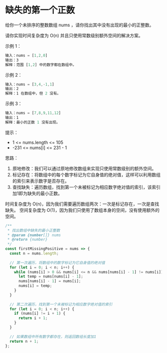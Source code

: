 # 缺失的第一个正数

给你一个未排序的整数数组 nums ，请你找出其中没有出现的最小的正整数。

请你实现时间复杂度为 O(n) 并且只使用常数级别额外空间的解决方案。

示例 1：

```js
输入：nums = [1,2,0]
输出：3
解释：范围 [1,2] 中的数字都在数组中。
```

示例 2：

```js
输入：nums = [3,4,-1,1]
输出：2
解释：1 在数组中，但 2 没有。
```

示例 3：

```js
输入：nums = [7,8,9,11,12]
输出：1
解释：最小的正数 1 没有出现。
```

提示：

- 1 <= nums.length <= 105
- -231 <= nums[i] <= 231 - 1

思路：

1. 原地修改：我们可以通过原地修改数组来实现只使用常数级别的额外空间。
2. 标记存在：将数组中的每个数字标记为它自身值的绝对值，这样可以利用数组的索引来表示数字是否存在。
3. 查找缺失：遍历数组，找到第一个未被标记为相应数字绝对值的索引，该索引加1即为缺失的最小正数。

时间复杂度为 O(n)，因为我们需要遍历数组两次：一次是标记存在，一次是查找缺失。
空间复杂度为 O(1)，因为我们只使用了数组本身的空间，没有使用额外的空间。


```js
/**
 * 找出数组中缺失的最小正整数
 * @param {number[]} nums
 * @return {number}
 */
const firstMissingPositive = nums => {
  const n = nums.length;
  
  // 第一次遍历，将数组中的数字标记为它自身值的绝对值
  for (let i = 0; i < n; i++) {
    while (nums[i] > 0 && nums[i] <= n && nums[nums[i] - 1] != nums[i]) {
      let temp = nums[nums[i] - 1];
      nums[nums[i] - 1] = nums[i];
      nums[i] = temp;
    }
  }
  
  // 第二次遍历，找到第一个未被标记为相应数字绝对值的索引
  for (let i = 0; i < n; i++) {
    if (nums[i] != i + 1) {
      return i + 1;
    }
  }
  
  // 如果数组中所有数字都存在，则返回数组长度加1
  return n + 1;
};
```
